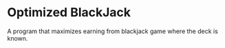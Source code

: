 # Optimized BlackJack
A program that maximizes earning from blackjack game where the deck is known.
